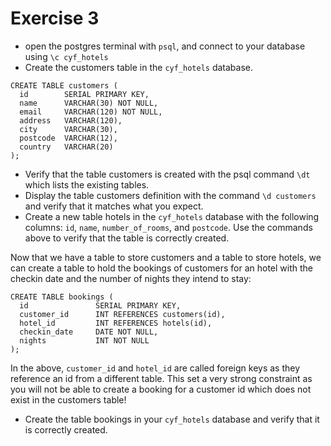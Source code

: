# Exercise 3

- open the postgres terminal with `psql`, and connect to your database using `\c cyf_hotels`
- Create the customers table in the `cyf_hotels` database.

```
CREATE TABLE customers (
  id        SERIAL PRIMARY KEY,
  name      VARCHAR(30) NOT NULL,
  email     VARCHAR(120) NOT NULL,
  address   VARCHAR(120),
  city      VARCHAR(30),
  postcode  VARCHAR(12),
  country   VARCHAR(20)
);
```

- Verify that the table customers is created with the psql command `\dt` which lists the existing tables.
- Display the table customers definition with the command `\d customers` and verify that it matches what you expect.
- Create a new table hotels in the `cyf_hotels` database with the following columns: `id`, `name`, `number_of_rooms`, and `postcode`. Use the commands above to verify that the table is correctly created.


Now that we have a table to store customers and a table to store hotels, we can create a table to hold the bookings of customers for an hotel with the checkin date and the number of nights they intend to stay:

```
CREATE TABLE bookings (
  id               SERIAL PRIMARY KEY,
  customer_id      INT REFERENCES customers(id),
  hotel_id         INT REFERENCES hotels(id),
  checkin_date     DATE NOT NULL,
  nights           INT NOT NULL
);
```

In the above, `customer_id` and `hotel_id` are called foreign keys as they reference an id from a different table. This set a very strong constraint as you will not be able to create a booking for a customer id which does not exist in the customers table!

- Create the table bookings in your `cyf_hotels` database and verify that it is correctly created.
